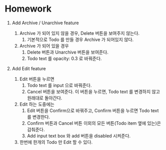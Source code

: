 # Homework

1. Add Archive / Unarchive feature

   1. Archive 가 되어 있지 않을 경우, Delete 버튼을 보여주지 않는다.
      1. 기본적으로 Todo 를 만들 경우 Archive 가 되어있지 않다.
   2. Archive 가 되어 있을 경우
      1. Delete 버튼과 Unarchive 버튼을 보여준다.
      2. Todo text 를 opacity: 0.3 로 바꿔준다.

2. Add Edit feature

   1. Edit 버튼을 누르면
      1. Todo text 를 input 으로 바꿔준다.
      2. Cancel 버튼을 보여준다. 이 버튼을 누르면, Todo text 를 변경하지 않고 원래대로 돌아간다.
   2. Edit 하는 도중에는
      1. Edit 버튼을 Confirm으로 바꿔주고, Confirm 버튼을 누르면 Todo text 를 변경한다.
      2. Confirm 버튼과 Cancel 버튼 이외의 모든 버튼(Todo item 옆에 있는)은 감춰준다.
      3. Add input text box 와 add 버튼을 disabled 시켜준다.
   3. 한번에 한개의 Todo 만 Edit 할 수 있다.
